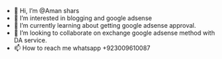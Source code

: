 - 👋 Hi, I’m @Aman shars
- 👀 I’m interested in blogging and google adsense 
- 🌱 I’m currently learning about getting google adsense approval.
- 💞️ I’m looking to collaborate on exchange google adsense method with DA service.
- 📫 How to reach me whatsapp +923009610087

<!---
Amanshars/Amanshars is a ✨ special ✨ repository because its `README.md` (this file) appears on your GitHub profile.
You can click the Preview link to take a look at your changes.
--->
